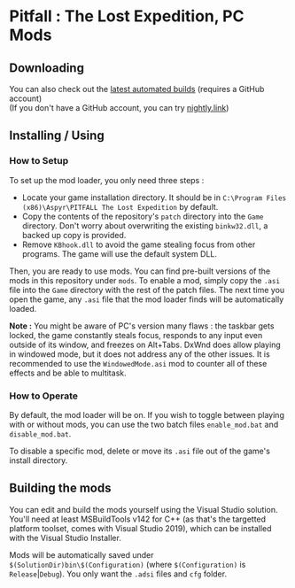 # Pitfall : The Lost Expedition, PC Mods

## Downloading

You can also check out the [latest automated builds](/../../actions/workflows/build-mods.yml?query=event%3Apush+is%3Asuccess+branch%3Amaster) (requires a GitHub account)\
(If you don't have a GitHub account, you can try [nightly.link](https://nightly.link/DaveUltra/ptle/workflows/build-mods/master))

## Installing / Using

### How to Setup

To set up the mod loader, you only need three steps :

- Locate your game installation directory. It should be in `C:\Program Files (x86)\Aspyr\PITFALL The Lost Expedition` by default.
- Copy the contents of the repository's `patch` directory into the `Game` directory. Don't worry about overwriting the existing `binkw32.dll`, a backed up copy is provided.
- Remove `KBhook.dll` to avoid the game stealing focus from other programs. The game will use the default system DLL.

Then, you are ready to use mods. You can find pre-built versions of the mods in this repository under `mods`. To enable a mod, simply copy the `.asi` file into the `Game` directory with the rest of the patch files. The next time you open the game, any `.asi` file that the mod loader finds will be automatically loaded.

**Note :** You might be aware of PC's version many flaws : the taskbar gets locked, the game constantly steals focus, responds to any input even outside of its window, and freezes on Alt+Tabs. DxWnd does allow playing in windowed mode, but it does not address any of the other issues. It is recommended to use the `WindowedMode.asi` mod to counter all of these effects and be able to multitask.

### How to Operate

By default, the mod loader will be on. If you wish to toggle between playing with or without mods, you can use the two batch files `enable_mod.bat` and `disable_mod.bat`.

To disable a specific mod, delete or move its `.asi` file out of the game's install directory.

## Building the mods

You can edit and build the mods yourself using the Visual Studio solution. You'll need at least MSBuildTools v142 for C++ (as that's the targetted platform toolset, comes with Visual Studio 2019), which can be installed with the Visual Studio Installer.

Mods will be automatically saved under `$(SolutionDir)bin\$(Configuration)` (where `$(Configuration)` is `Release`|`Debug`). You only want the `.adsi` files and `cfg` folder.
